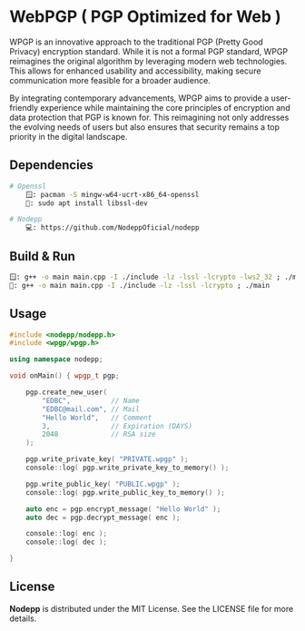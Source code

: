 # WebPGP ( PGP Optimized for Web )

WPGP is an innovative approach to the traditional PGP (Pretty Good Privacy) encryption standard. While it is not a formal PGP standard, WPGP reimagines the original algorithm by leveraging modern web technologies. This allows for enhanced usability and accessibility, making secure communication more feasible for a broader audience.

By integrating contemporary advancements, WPGP aims to provide a user-friendly experience while maintaining the core principles of encryption and data protection that PGP is known for. This reimagining not only addresses the evolving needs of users but also ensures that security remains a top priority in the digital landscape.

## Dependencies
```bash
# Openssl
    🪟: pacman -S mingw-w64-ucrt-x86_64-openssl
    🐧: sudo apt install libssl-dev

# Nodepp
    💻: https://github.com/NodeppOficial/nodepp
```

## Build & Run
```bash
🪟: g++ -o main main.cpp -I ./include -lz -lssl -lcrypto -lws2_32 ; ./main`
🐧: g++ -o main main.cpp -I ./include -lz -lssl -lcrypto ; ./main
```

## Usage

```cpp
#include <nodepp/nodepp.h>
#include <wpgp/wpgp.h>

using namespace nodepp;

void onMain() { wpgp_t pgp;

    pgp.create_new_user( 
        "EDBC",          // Name
        "EDBC@mail.com", // Mail
        "Hello World",   // Comment
        3,               // Expiration (DAYS)
        2048             // RSA size
    );

    pgp.write_private_key( "PRIVATE.wpgp" );
    console::log( pgp.write_private_key_to_memory() );

    pgp.write_public_key( "PUBLIC.wpgp" );
    console::log( pgp.write_public_key_to_memory() );

    auto enc = pgp.encrypt_message( "Hello World" );
    auto dec = pgp.decrypt_message( enc );

    console::log( enc );
    console::log( dec );

}
```

## License

**Nodepp** is distributed under the MIT License. See the LICENSE file for more details.
